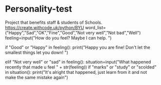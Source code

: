 # Personality-test
Project that benefits staff &amp; students of Schools.
https://create.withcode.uk/python/BYU
word_list=("Happy","Sad","OK","Fine","Good","Not very well","Not bad","Well")
feeling=input("How do you feel? Maybe I can help. ")
 
if "Good" or "Happy" in feeling():
  print("Happy you are fine! Don't let the smallest things let you down! ")

elif "Not very well" or "sad"  in  feeling():
  situation=input("What happened recently that made u feel " + str(feeling))
  if "marks" or "study" or "scolded" in situation():
  print("It's alright that happened, just learn from it and not make the same mistake again")

